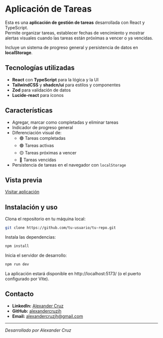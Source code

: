 # Aplicación de Tareas

Esta es una **aplicación de gestión de tareas** desarrollada con React y TypeScript.  
Permite organizar tareas, establecer fechas de vencimiento y mostrar alertas visuales cuando las tareas están próximas a vencer o ya vencidas.  

Incluye un sistema de progreso general y persistencia de datos en **localStorage**.

## Tecnologías utilizadas
- **React** con **TypeScript** para la lógica y la UI
- **TailwindCSS** y **shadcn/ui** para estilos y componentes
- **Zod** para validación de datos
- **Lucide-react** para íconos

## Características
- Agregar, marcar como completadas y eliminar tareas
- Indicador de progreso general
- Diferenciación visual de:
  - 🟢 Tareas completadas  
  - 🟢 Tareas activas  
  - 🟡 Tareas próximas a vencer  
  - 🔴 Tareas vencidas  
- Persistencia de tareas en el navegador con `localStorage`

## Vista previa
[Visitar aplicación](https://tareas-pendientes-delta.vercel.app/)

## Instalación y uso
Clona el repositorio en tu máquina local:

```bash
git clone https://github.com/tu-usuario/tu-repo.git
```

Instala las dependencias:
```bash
npm install
```

Inicia el servidor de desarrollo:
```bash
npm run dev
```

La aplicación estará disponible en http://localhost:5173/ (o el puerto configurado por Vite).

## Contacto
- **LinkedIn:** [Alexander Cruz](https://www.linkedin.com/in/alexander-cruz-480526351)
- **GitHub:** [alexandercruzjh](https://github.com/alexandercruzjh)
- **Email:** alexandercruzjh@gmail.com

---
*Desarrollado por Alexander Cruz*
